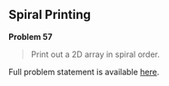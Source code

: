 Spiral Printing
---------------

**Problem 57**

> Print out a 2D array in spiral order.

Full problem statement is available [here][mirror].

[mirror]: https://github.com/rdtsc/codeeval-problem-statements/tree/master/hard/057-spiral-printing/
          "View Problem Statement Mirror"
